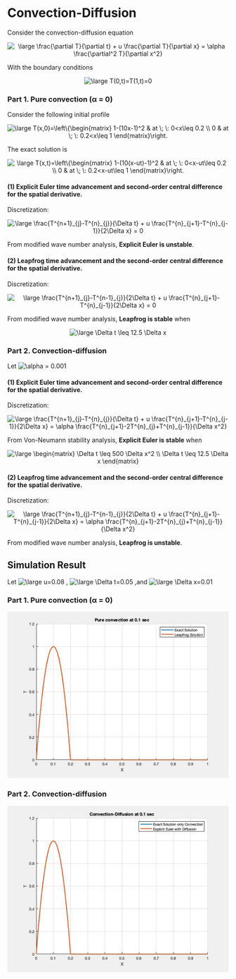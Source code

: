 # Convection-Diffusion

Consider the convection-diffusion equation <br>

<p align="center"> 
<img src="https://latex.codecogs.com/gif.latex?\large&space;\frac{\partial&space;T}{\partial&space;t}&space;&plus;&space;u&space;\frac{\partial&space;T}{\partial&space;x}&space;=&space;\alpha&space;\frac{\partial^2&space;T}{\partial&space;x^2}" title="\large \frac{\partial T}{\partial t} + u \frac{\partial T}{\partial x} = \alpha \frac{\partial^2 T}{\partial x^2}" />
</p>

With the boundary conditions<br>
<p align="center"> 
<img src="https://latex.codecogs.com/gif.latex?\large&space;T(0,t)=T(1,t)=0" title="\large T(0,t)=T(1,t)=0" />
</p>

### Part 1. Pure convection (α = 0) 

Consider the following initial profile <br>
<p align="center"> 
<img src="https://latex.codecogs.com/gif.latex?\large&space;T(x,0)=\left\{\begin{matrix}&space;1-(10x-1)^2&space;&&space;at&space;\;&space;\:&space;0<x\leq&space;0.2&space;\\&space;0&space;&&space;at&space;\;&space;\:&space;0.2<x\leq&space;1&space;\end{matrix}\right." title="\large T(x,0)=\left\{\begin{matrix} 1-(10x-1)^2 & at \; \: 0<x\leq 0.2 \\ 0 & at \; \: 0.2<x\leq 1 \end{matrix}\right." />
</p>

The exact solution is <br>

<p align="center"> 
<img src="https://latex.codecogs.com/gif.latex?\large&space;T(x,t)=\left\{\begin{matrix}&space;1-(10(x-ut)-1)^2&space;&&space;at&space;\;&space;\:&space;0<x-ut\leq&space;0.2&space;\\&space;0&space;&&space;at&space;\;&space;\:&space;0.2<x-ut\leq&space;1&space;\end{matrix}\right." title="\large T(x,t)=\left\{\begin{matrix} 1-(10(x-ut)-1)^2 & at \; \: 0<x-ut\leq 0.2 \\ 0 & at \; \: 0.2<x-ut\leq 1 \end{matrix}\right." />
</p>

#### (1) Explicit Euler time advancement and second-order central difference for the spatial derivative.
Discretization:<br>

<p align="center"> 
<img src="https://latex.codecogs.com/gif.latex?\large&space;\frac{T^{n&plus;1}_{j}-T^{n}_{j}}{\Delta&space;t}&space;&plus;&space;u&space;\frac{T^{n}_{j&plus;1}-T^{n}_{j-1}}{2\Delta&space;x}&space;=&space;0" title="\large \frac{T^{n+1}_{j}-T^{n}_{j}}{\Delta t} + u \frac{T^{n}_{j+1}-T^{n}_{j-1}}{2\Delta x} = 0" />
</p>

From modified wave number analysis, **Explicit Euler is unstable**.

#### (2)	Leapfrog time advancement and the second-order central difference for the spatial derivative. 
Discretization:<br>

<p align="center"> 
<img src="https://latex.codecogs.com/gif.latex?\large&space;\frac{T^{n&plus;1}_{j}-T^{n-1}_{j}}{2\Delta&space;t}&space;&plus;&space;u&space;\frac{T^{n}_{j&plus;1}-T^{n}_{j-1}}{2\Delta&space;x}&space;=&space;0" title="\large \frac{T^{n+1}_{j}-T^{n-1}_{j}}{2\Delta t} + u \frac{T^{n}_{j+1}-T^{n}_{j-1}}{2\Delta x} = 0" /></p>
 
From modified wave number analysis, **Leapfrog is stable** when

<p align="center"> 
<img src="https://latex.codecogs.com/gif.latex?\large&space;\Delta&space;t&space;\leq&space;12.5&space;\Delta&space;x" title="\large \Delta t \leq 12.5 \Delta x" />
</p>

### Part 2. Convection-diffusion

Let <img src="https://latex.codecogs.com/gif.latex?\alpha&space;=&space;0.001" title="\alpha = 0.001" />

#### (1) Explicit Euler time advancement and second-order central difference for the spatial derivative.
Discretization:<br>

<p align="center"> 
<img src="https://latex.codecogs.com/gif.latex?\large&space;\frac{T^{n&plus;1}_{j}-T^{n}_{j}}{\Delta&space;t}&space;&plus;&space;u&space;\frac{T^{n}_{j&plus;1}-T^{n}_{j-1}}{2\Delta&space;x}&space;=&space;\alpha&space;\frac{T^{n}_{j&plus;1}-2T^{n}_{j}&plus;T^{n}_{j-1}}{\Delta&space;x^2}" title="\large \frac{T^{n+1}_{j}-T^{n}_{j}}{\Delta t} + u \frac{T^{n}_{j+1}-T^{n}_{j-1}}{2\Delta x} = \alpha \frac{T^{n}_{j+1}-2T^{n}_{j}+T^{n}_{j-1}}{\Delta x^2}" />
</p>

From Von-Neumann stability analysis, **Explicit Euler is stable** when 

<p align="center"> 
<img src="https://latex.codecogs.com/gif.latex?\large&space;\begin{matrix}&space;\Delta&space;t&space;\leq&space;500&space;\Delta&space;x^2&space;\\&space;\Delta&space;t&space;\leq&space;12.5&space;\Delta&space;x&space;\end{matrix}" title="\large \begin{matrix} \Delta t \leq 500 \Delta x^2 \\ \Delta t \leq 12.5 \Delta x \end{matrix}" />
</p>

#### (2)	Leapfrog time advancement and the second-order central difference for the spatial derivative. 
Discretization:<br>

<p align="center"> 
<img src="https://latex.codecogs.com/gif.latex?\large&space;\frac{T^{n&plus;1}_{j}-T^{n-1}_{j}}{2\Delta&space;t}&space;&plus;&space;u&space;\frac{T^{n}_{j&plus;1}-T^{n}_{j-1}}{2\Delta&space;x}&space;=&space;\alpha&space;\frac{T^{n}_{j&plus;1}-2T^{n}_{j}&plus;T^{n}_{j-1}}{\Delta&space;x^2}" title="\large \frac{T^{n+1}_{j}-T^{n-1}_{j}}{2\Delta t} + u \frac{T^{n}_{j+1}-T^{n}_{j-1}}{2\Delta x} = \alpha \frac{T^{n}_{j+1}-2T^{n}_{j}+T^{n}_{j-1}}{\Delta x^2}" />
</p>
 
From modified wave number analysis, **Leapfrog is unstable**.

## Simulation Result
Let <img src="https://latex.codecogs.com/gif.latex?u=0.08" title="\large u=0.08" /> , 
<img src="https://latex.codecogs.com/gif.latex?\Delta&space;t=0.05" title="\large \Delta t=0.05" /> ,and
<img src="https://latex.codecogs.com/gif.latex?\Delta&space;x=0.01" title="\large \Delta x=0.01" />

### Part 1. Pure convection (α = 0) 
<p align="center"> 
<img src="https://github.com/wayne70211/Convection-Diffusion/blob/master/Pure_Convection.gif">
</p>

### Part 2. Convection-diffusion
<p align="center"> 
<img src="https://github.com/wayne70211/Convection-Diffusion/blob/master/Convection_Diffusion.gif">
</p>
